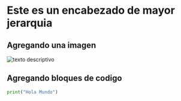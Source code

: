 # Este es un encabezado de mayor jerarquia

## Agregando una imagen

![texto descriptivo](https://octodex.github.com/images/yaktocat.png)

## Agregando bloques de codigo
``` python
print("Hola Mundo")
```
